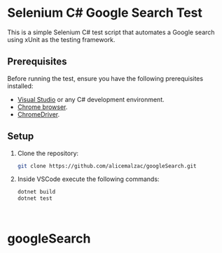 # Selenium C# Google Search Test

This is a simple Selenium C# test script that automates a Google search using xUnit as the testing framework.

## Prerequisites

Before running the test, ensure you have the following prerequisites installed:

- [Visual Studio](https://visualstudio.microsoft.com/) or any C# development environment.
- [Chrome browser](https://www.google.com/chrome/).
- [ChromeDriver](https://sites.google.com/chromium.org/driver/).

## Setup

1. Clone the repository:

   ```bash
   git clone https://github.com/alicemalzac/googleSearch.git

2. Inside VSCode execute the following commands:

   ```bash
   dotnet build
   dotnet test



   
# googleSearch
